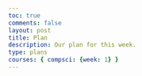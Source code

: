 ```yaml
---
toc: true
comments: false
layout: post
title: Plan
description: Our plan for this week.
type: plans
courses: { compsci: {week: 1} }
---
```


